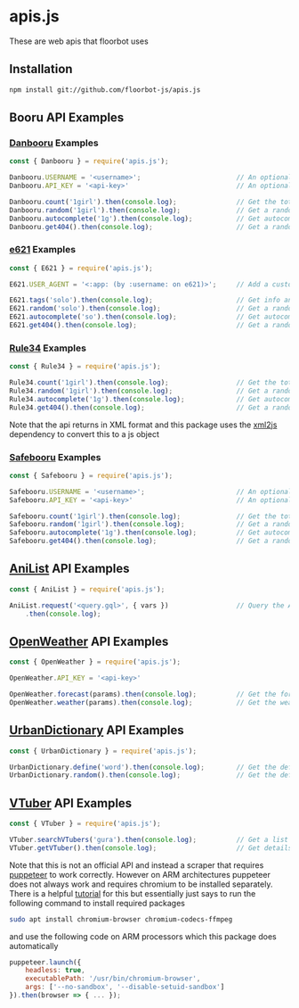 # apis.js

These are web apis that floorbot uses

## Installation

```bash
npm install git://github.com/floorbot-js/apis.js
```

## Booru API Examples

### [Danbooru](http://danbooru.donmai.us/) Examples

```js
const { Danbooru } = require('apis.js');

Danbooru.USERNAME = '<username>';                        // An optional danbooru username
Danbooru.API_KEY = '<api-key>'                           // An optional danbooru api key

Danbooru.count('1girl').then(console.log);               // Get the total post count for specified tags
Danbooru.random('1girl').then(console.log);              // Get a random post from specified tags
Danbooru.autocomplete('1g').then(console.log);           // Get autocomplete suggestions for tag partials
Danbooru.get404().then(console.log);                     // Get a random danbooru 404 image url
```

### [e621](https://e621.net/) Examples

```js
const { E621 } = require('apis.js');

E621.USER_AGENT = '<:app: (by :username: on e621)>';     // Add a custom user agent to the headers

E621.tags('solo').then(console.log);                     // Get info and data for specified tags
E621.random('solo').then(console.log);                   // Get a random post from specified tags
E621.autocomplete('so').then(console.log);               // Get autocomplete suggestions for tag partials
E621.get404().then(console.log);                         // Get a random e621 404 image url
```

### [Rule34](https://rule34.xxx/) Examples

```js
const { Rule34 } = require('apis.js');

Rule34.count('1girl').then(console.log);                 // Get the total post count for specified tags
Rule34.random('1girl').then(console.log);                // Get a random post from specified tags
Rule34.autocomplete('1g').then(console.log);             // Get autocomplete suggestions for tag partials
Rule34.get404().then(console.log);                       // Get a random rule34 404 image url
```

Note that the api returns in XML format and this package uses the [xml2js](https://www.npmjs.com/package/xml2js) dependency to convert this to a js object

### [Safebooru](http://safebooru.donmai.us/) Examples

```js
const { Safebooru } = require('apis.js');

Safebooru.USERNAME = '<username>';                       // An optional safebooru username
Safebooru.API_KEY = '<api-key>'                          // An optional safebooru api key

Safebooru.count('1girl').then(console.log);              // Get the total post count for specified tags
Safebooru.random('1girl').then(console.log);             // Get a random post from specified tags
Safebooru.autocomplete('1g').then(console.log);          // Get autocomplete suggestions for tag partials
Safebooru.get404().then(console.log);                    // Get a random safebooru 404 image url
```

## [AniList](https://anilist.gitbook.io/anilist-apiv2-docs/) API Examples

```js
const { AniList } = require('apis.js');

AniList.request('<query.gql>', { vars })                 // Query the AniList GraphQL API
    .then(console.log);
```

## [OpenWeather](https://openweathermap.org/api/) API Examples

```js
const { OpenWeather } = require('apis.js');

OpenWeather.API_KEY = '<api-key>'

OpenWeather.forecast(params).then(console.log);          // Get the forecast for s specified search
OpenWeather.weather(params).then(console.log);           // Get the weather for s specified search
```

## [UrbanDictionary](https://www.urbandictionary.com/) API Examples

```js
const { UrbanDictionary } = require('apis.js');

UrbanDictionary.define('word').then(console.log);        // Get the definition of a specified word
UrbanDictionary.random().then(console.log);              // Get the definition of a random word
```

## [VTuber](https://virtualyoutuber.fandom.com/wiki/Virtual_YouTuber_Wiki) API Examples

```js
const { VTuber } = require('apis.js');

VTuber.searchVTubers('gura').then(console.log);          // Get a list of VTuber that can be fetched
VTuber.getVTuber().then(console.log);                    // Get details of the specified VTuber
```

Note that this is not an official API and instead a scraper that requires [puppeteer](https://www.npmjs.com/package/puppeteer) to work correctly. However on ARM architectures puppeteer does not always work and requires chromium to be installed separately. There is a helpful [tutorial](https://samiprogramming.medium.com/puppeteer-on-raspbian-nodejs-3425ccea470e) for this but essentially just says to run the following command to install required packages

```bash
sudo apt install chromium-browser chromium-codecs-ffmpeg
```

and use the following code on ARM processors which this package does automatically

```js
puppeteer.launch({
    headless: true,
    executablePath: '/usr/bin/chromium-browser',
    args: ['--no-sandbox', '--disable-setuid-sandbox']
}).then(browser => { ... });
```
